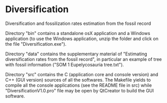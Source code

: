 # Diversification
Diversification and fossilization rates estimation from the fossil record

Directory "bin" contains a standalone osX application and a Windows application (to use the Windows application, unzip the folder and click on the file "Diversification.exe").

Directory "data" contains the supplementary material of "Estimating diversification rates from the fossil record", in particular an example of tree with fossil information ("SOM 1 Eupelycosauria tree.txt").

Directory "src" contains the C (application core and console version) and C++ (GUI version) sources of all the softwares. The Makefile yields to compile all the console applications (see the README file in src) while "DiversificationV1.0.pro" file may be open by QtCreator to build the GUI software.
